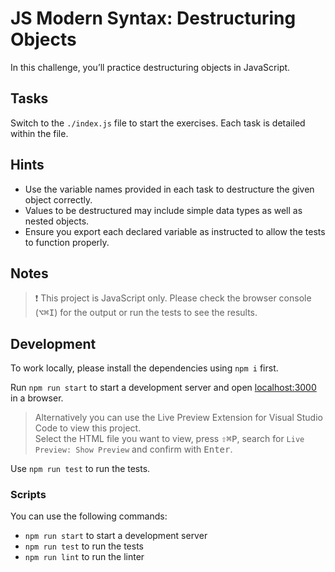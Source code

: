 # JS Modern Syntax: Destructuring Objects

In this challenge, you’ll practice destructuring objects in JavaScript.

## Tasks

Switch to the `./index.js` file to start the exercises. Each task is detailed within the file.

## Hints

- Use the variable names provided in each task to destructure the given object correctly.
- Values to be destructured may include simple data types as well as nested objects.
- Ensure you export each declared variable as instructed to allow the tests to function properly.

## Notes

> ❗️ This project is JavaScript only. Please check the browser console (<kbd>⌥</kbd><kbd>⌘</kbd><kbd>I</kbd>) for the output or run the tests to see the results.

## Development

To work locally, please install the dependencies using `npm i` first.

Run `npm run start` to start a development server and open [localhost:3000](http://localhost:3000) in a browser.

> Alternatively you can use the Live Preview Extension for Visual Studio Code to view this project.  
> Select the HTML file you want to view, press <kbd>⇧</kbd><kbd>⌘</kbd><kbd>P</kbd>, search for `Live Preview: Show Preview` and confirm with <kbd>Enter</kbd>.

Use `npm run test` to run the tests.

### Scripts

You can use the following commands:

- `npm run start` to start a development server
- `npm run test` to run the tests
- `npm run lint` to run the linter

